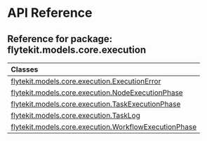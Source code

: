 # API Reference

## Reference for package: flytekit.models.core.execution

| Classes  |
| :------------- |
| [flytekit.models.core.execution.ExecutionError](flytekit_models_core_execution_executionerror) |
| [flytekit.models.core.execution.NodeExecutionPhase](flytekit_models_core_execution_nodeexecutionphase) |
| [flytekit.models.core.execution.TaskExecutionPhase](flytekit_models_core_execution_taskexecutionphase) |
| [flytekit.models.core.execution.TaskLog](flytekit_models_core_execution_tasklog) |
| [flytekit.models.core.execution.WorkflowExecutionPhase](flytekit_models_core_execution_workflowexecutionphase) |
